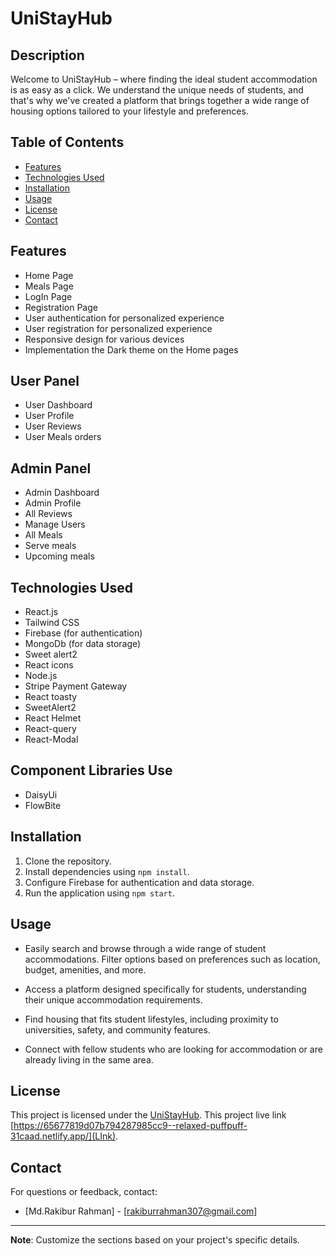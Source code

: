 # UniStayHub

## Description
Welcome to UniStayHub – where finding the ideal student accommodation is as easy as a click. We understand the unique needs of students, and that's why we've created a platform that brings together a wide range of housing options tailored to your lifestyle and preferences.

## Table of Contents
- [Features](#features)
- [Technologies Used](#technologies-used)
- [Installation](#installation)
- [Usage](#usage)
- [License](#license)
- [Contact](#contact)

## Features

- Home Page
- Meals Page
- LogIn Page
- Registration Page
- User authentication for personalized experience
- User registration for personalized experience
- Responsive design for various devices
- Implementation the Dark theme on the Home pages

## User Panel

- User Dashboard
- User Profile
- User Reviews 
- User Meals orders

## Admin Panel
- Admin Dashboard
- Admin Profile
- All Reviews 
- Manage Users
- All Meals
- Serve meals
- Upcoming meals



## Technologies Used
- React.js
- Tailwind CSS
- Firebase (for authentication)
- MongoDb (for data storage)
- Sweet alert2
- React icons
- Node.js
- Stripe Payment Gateway
- React toasty
- SweetAlert2
- React Helmet
- React-query
- React-Modal

## Component Libraries Use
- DaisyUi 
- FlowBite

## Installation
1. Clone the repository.
2. Install dependencies using `npm install`.
3. Configure Firebase for authentication and data storage.
4. Run the application using `npm start`.

## Usage
- Easily search and browse through a wide range of student accommodations.
Filter options based on preferences such as location, budget, amenities, and more.

- Access a platform designed specifically for students, understanding their unique accommodation requirements.

- Find housing that fits student lifestyles, including proximity to universities, safety, and community features.

- Connect with fellow students who are looking for accommodation or are already living in the same area.

## License
This project is licensed under the [UniStayHub](LICENSE).
This project live link [https://65677819d07b794287985cc9--relaxed-puffpuff-31caad.netlify.app/](LInk).

## Contact
For questions or feedback, contact:
- [Md.Rakibur Rahman] - [rakiburrahman307@gmail.com]


---
**Note**: Customize the sections based on your project's specific details.
